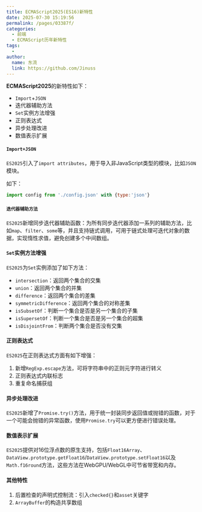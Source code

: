 ```yaml
---
title: ECMAScript2025(ES16)新特性
date: 2025-07-30 15:19:56
permalink: /pages/03387f/
categories:
  - 前端
  - ECMAScript历年新特性
tags:
  - 
author: 
  name: 东流
  link: https://github.com/Jinuss
---
```


**ECMAScript2025**的新特性如下：

- `Import`+`JSON`
- 迭代器辅助方法
- `Set`实例方法增强
- 正则表达式
- 异步处理改进
- 数值表示扩展

#### `Import+JSON`

`ES2025`引入了`import attributes`，用于导入非JavaScript类型的模块，比如`JSON`模块。

如下：
```js
import config from './config.json' with {type:'json'}
```

#### `迭代器辅助方法`

`ES2025`新增同步迭代器辅助函数：为所有同步迭代器添加一系列的辅助方法，比如`map`、`filter`、`some`等，并且支持链式调用，可用于链式处理可迭代对象的数据，实现惰性求值，避免创建多个中间数组。


#### `Set`实例方法增强

`ES2025`为`Set`实例添加了如下方法：
- `intersection`：返回两个集合的交集
- `union`：返回两个集合的并集
- `difference`：返回两个集合的差集
- `symmetricDifference`：返回两个集合的对称差集
- `isSubsetOf`：判断一个集合是否是另一个集合的子集
- `isSupersetOf`：判断一个集合是否是另一个集合的超集
- `isDisjointFrom`：判断两个集合是否没有交集

#### 正则表达式

`ES2025`在正则表达式方面有如下增强：
1. 新增`RegExp.escape`方法，可将字符串中的正则元字符进行转义
2. 正则表达式内联标志
3. 重复命名捕获组

#### 异步处理改进

`ES2025`新增了`Promise.try()`方法，用于统一封装同步返回值或抛错的函数，对于一个可能会抛错的异常函数，使用`Promise.try`可以更方便进行错误处理。

#### 数值表示扩展

`ES2025`提供对16位浮点数的原生支持，包括`Float16Array`、`DataView.prototype.getFloat16`/`DataView.prototype.setFloat16`以及`Math.f16round`方法，这些方法在WebGPU/WebGL中可节省带宽和内存。

#### 其他特性

1. 后置检查的声明式控制流：引入`checked{}`和`asset`关键字
2. `ArrayBuffer`的构造共享数组